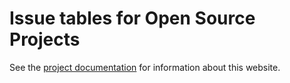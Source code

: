 # Issue tables for Open Source Projects

See the [project documentation](./book/index.md) for information about this website.
